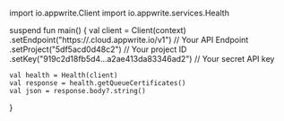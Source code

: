 import io.appwrite.Client
import io.appwrite.services.Health

suspend fun main() {
    val client = Client(context)
      .setEndpoint("https://<REGION>.cloud.appwrite.io/v1") // Your API Endpoint
      .setProject("5df5acd0d48c2") // Your project ID
      .setKey("919c2d18fb5d4...a2ae413da83346ad2") // Your secret API key

    val health = Health(client)
    val response = health.getQueueCertificates()
    val json = response.body?.string()
}